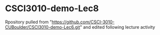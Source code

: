 # CSCI3010-demo-Lec8

Rpository pulled from "https://github.com/CSCI-3010-CUBoulder/CSCI3010-demo-Lec6.git" and edited following lecture activity


 
